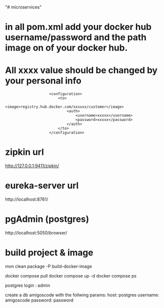 "# microservices" 


# in all pom.xml add your docker hub username/password and the path image on of your docker hub.
# All xxxx value should be changed by your personal info
                        <configuration>
                            <to>
                                <image>registry.hub.docker.com/xxxxxx/customer</image>
                                <auth>
                                    <username>xxxxx</username>
                                    <password>xxxxx</password>
                                </auth>
                            </to>
                        </configuration>

# zipkin url

http://127.0.0.1:9411/zipkin/

# eureka-server url

http://localhost:8761/

# pgAdmin (postgres)

http://localhost:5050/browser/


# build project & image

mvn clean package -P build-docker-image

docker compose pull
docker compose up -d
docker compose ps

postgres login : admin

create a db amigoscode with the follwing params:
host: postgres
username: amigoscode
password: password

